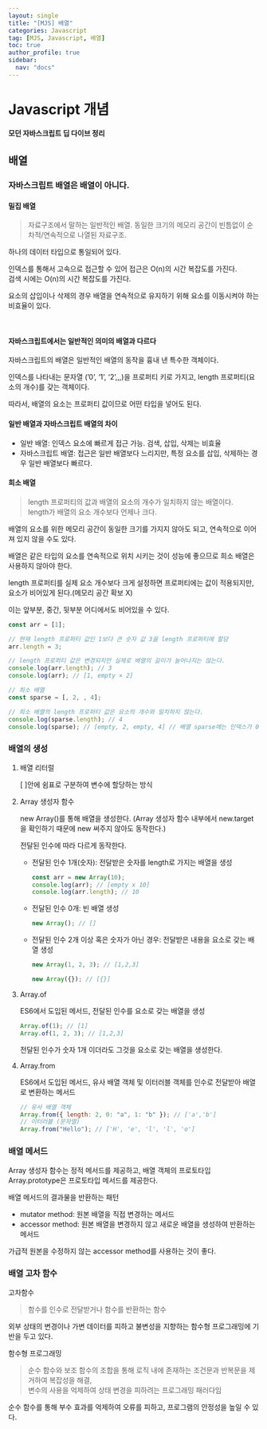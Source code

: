 ```yaml
---
layout: single
title: "[MJS] 배열"
categories: Javascript
tag: [MJS, Javascript, 배열]
toc: true
author_profile: true
sidebar:
  nav: "docs"
---
```


# Javascript 개념

**모던 자바스크립트 딥 다이브 정리**

## 배열

### 자바스크립트 배열은 배열이 아니다.

#### 밀집 배열

> 자료구조에서 말하는 일반적인 배열.
> 동일한 크기의 메모리 공간이 빈틈없이 순차적/연속적으로 나열된 자료구조.

하나의 데이터 타입으로 통일되어 있다.

인덱스를 통해서 고속으로 접근할 수 있어 접근은 O(n)의 시간 복잡도를 가진다.
<br>검색 시에는 O(n)의 시간 복잡도를 가진다.

요소의 삽입이나 삭제의 경우 배열을 연속적으로 유지하기 위해 요소를 이동시켜야 하는 비효율이 있다.

<br>

#### **자바스크립트에서는 일반적인 의미의 배열과 다르다**

자바스크립트의 배열은 일반적인 배열의 동작을 흉내 낸 특수한 객체이다.

인덱스를 나타내는 문자열 (’0’, ‘1’, ‘2’,,,)을 프로퍼티 키로 가지고, length 프로퍼티(요소의 개수)를 갖는 객체이다.

따라서, 배열의 요소는 프로퍼티 값이므로 어떤 타입을 넣어도 된다.

#### 일반 배열과 자바스크립트 배열의 차이

- 일반 배열: 인덱스 요소에 빠르게 접근 가능. 검색, 삽입, 삭제는 비효율
- 자바스크립트 배열: 접근은 일반 배열보다 느리지만, 특정 요소를 삽입, 삭제하는 경우 일반 배열보다 빠르다.

#### 희소 배열

> length 프로퍼티의 값과 배열의 요소의 개수가 일치하지 않는 배열이다.
> <br>length가 배열의 요소 개수보다 언제나 크다.

배열의 요소를 위한 메모리 공간이 동일한 크기를 가지지 않아도 되고, 연속적으로 이어져 있지 않을 수도 있다.

배열은 같은 타입의 요소를 연속적으로 위치 시키는 것이 성능에 좋으므로 희소 배열은 사용하지 않아야 한다.

length 프로퍼티를 실제 요소 개수보다 크게 설정하면 프로퍼티에는 값이 적용되지만, 요소가 비어있게 된다.(메모리 공간 확보 X)

이는 앞부분, 중간, 뒷부분 어디에서도 비어있을 수 있다.

```jsx
const arr = [1];

// 현재 length 프로퍼티 값인 1보다 큰 숫자 값 3을 length 프로퍼티에 할당
arr.length = 3;

// length 프로퍼티 값은 변경되지만 실제로 배열의 길이가 늘어나지는 않는다.
console.log(arr.length); // 3
console.log(arr); // [1, empty × 2]

// 희소 배열
const sparse = [, 2, , 4];

// 희소 배열의 length 프로퍼티 값은 요소의 개수와 일치하지 않는다.
console.log(sparse.length); // 4
console.log(sparse); // [empty, 2, empty, 4] // 배열 sparse에는 인덱스가 0, 2인 요소가 존재하지 않는다.
```

### 배열의 생성

1. 배열 리터럴

   [ ]안에 쉼표로 구분하여 변수에 할당하는 방식

2. Array 생성자 함수

   new Array()를 통해 배열을 생성한다. (Array 생성자 함수 내부에서 new.target을 확인하기 때문에 new 써주지 않아도 동작한다.)

   전달된 인수에 따라 다르게 동작한다.

   - 전달된 인수 1개(숫자): 전달받은 숫자를 length로 가지는 배열을 생성
     ```jsx
     const arr = new Array(10);
     console.log(arr); // [empty x 10]
     console.log(arr.length); // 10
     ```
   - 전달된 인수 0개: 빈 배열 생성
     ```jsx
     new Array(); // []
     ```
   - 전달된 인수 2개 이상 혹은 숫자가 아닌 경우: 전달받은 내용을 요소로 갖는 배열 생성

     ```jsx
     new Array(1, 2, 3); // [1,2,3]

     new Array({}); // [{}]
     ```

3. Array.of

   ES6에서 도입된 메서드, 전달된 인수를 요소로 갖는 배열을 생성

   ```jsx
   Array.of(1); // [1]
   Array.of(1, 2, 3); // [1,2,3]
   ```

   전달된 인수가 숫자 1개 이더라도 그것을 요소로 갖는 배열을 생성한다.

4. Array.from

   ES6에서 도입된 메서드, 유사 배열 객체 및 이터러블 객체를 인수로 전달받아 배열로 변환하는 메서드

   ```jsx
   // 유사 배열 객체
   Array.from({ length: 2, 0: "a", 1: "b" }); // ['a','b']
   // 이터러블 (문자열)
   Array.from("Hello"); // ['H', 'e', 'l', 'l', 'o']
   ```

### 배열 메서드

Array 생성자 함수는 정적 메서드를 제공하고, 배열 객체의 프로토타입 Array.prototype은 프로토타입 메서드를 제공한다.

배열 메서드의 결과물을 반환하는 패턴

- mutator method: 원본 배열을 직접 변경하는 메서드
- accessor method: 원본 배열을 변경하지 않고 새로운 배열을 생성하여 반환하는 메서드

가급적 원본을 수정하지 않는 accessor method를 사용하는 것이 좋다.

### 배열 고차 함수

고차함수

> 함수를 인수로 전달받거나 함수를 반환하는 함수

외부 상태의 변경이나 가변 데이터를 피하고 불변성을 지향하는 함수형 프로그래밍에 기반을 두고 있다.

함수형 프로그래밍

> 순수 함수와 보조 함수의 조합을 통해 로직 내에 존재하는 조건문과 반복문을 제거하여 복잡성을 해결,
> <br>변수의 사용을 억제하여 상태 변경을 피하려는 프로그래밍 패러다임

순수 함수를 통해 부수 효과를 억제하여 오류를 피하고, 프로그램의 안정성을 높일 수 있다.
